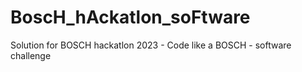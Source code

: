 # BoscH_hAckatlon_soFtware
Solution for BOSCH hackatlon 2023 - Code like a BOSCH - software challenge
